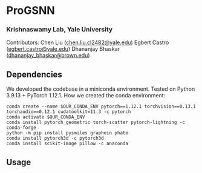 # ProGSNN
### Krishnaswamy Lab, Yale University

Contributors:
Chen Liu (chen.liu.cl2482@yale.edu)
Egbert Castro (egbert.castro@yale.edu)
Dhananjay Bhaskar (dhananjay_bhaskar@brown.edu)


## Dependencies
We developed the codebase in a miniconda environment.
Tested on Python 3.9.13 + PyTorch 1.12.1.
How we created the conda environment:
```
conda create --name $OUR_CONDA_ENV pytorch==1.12.1 torchvision==0.13.1 torchaudio==0.12.1 cudatoolkit=11.3 -c pytorch
conda activate $OUR_CONDA_ENV
conda install pytorch_geometric torch-scatter pytorch-lightning -c conda-forge
python -m pip install pysmiles graphein phate
conda install pytorch3d -c pytorch3d
conda install scikit-image pillow -c anaconda
```

## Usage
```
```

